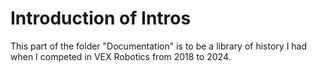 # Introduction of Intros 

This part of the folder "Documentation" is to be a library of history I had when I competed in VEX Robotics from 2018 to 2024. 
